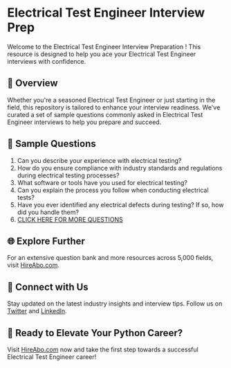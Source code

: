 # Electrical Test Engineer Interview Prep

Welcome to the Electrical Test Engineer Interview Preparation ! This resource is designed to help you ace your Electrical Test Engineer interviews with confidence.

## 🚀 Overview

Whether you're a seasoned Electrical Test Engineer or just starting in the field, this repository is tailored to enhance your interview readiness. We've curated a set of sample questions commonly asked in Electrical Test Engineer interviews to help you prepare and succeed.

## 📝 Sample Questions

1. Can you describe your experience with electrical testing?
2. How do you ensure compliance with industry standards and regulations during electrical testing processes?
3. What software or tools have you used for electrical testing?
4. Can you explain the process you follow when conducting electrical tests?
5. Have you ever identified any electrical defects during testing? If so, how did you handle them?
6. [CLICK HERE FOR MORE QUESTIONS](https://hireabo.com/job/3_2_34/Electrical%20Test%20Engineer)

## 🌐 Explore Further

For an extensive question bank and more resources across 5,000 fields, visit [HireAbo.com](https://www.hireabo.com).

## 📱 Connect with Us

Stay updated on the latest industry insights and interview tips. Follow us on [Twitter](https://twitter.com/hireabo) and [LinkedIn](https://www.linkedin.com/in/hire-abo-3609972a8/).

## 🚀 Ready to Elevate Your Python Career?

Visit [HireAbo.com](https://www.hireabo.com) now and take the first step towards a successful Electrical Test Engineer career!